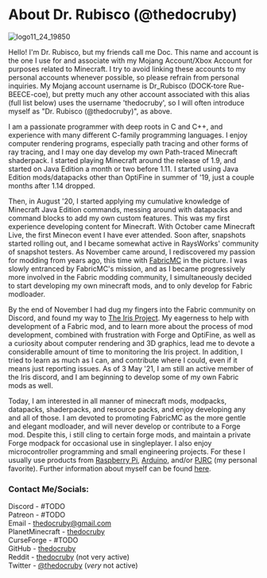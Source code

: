 # About Dr. Rubisco (@thedocruby)
![logo11_24_19850](https://user-images.githubusercontent.com/76263371/110219902-05a4aa00-7e90-11eb-9577-0519b8721655.png)

Hello! I'm Dr. Rubisco, but my friends call me Doc. This name and account is the one I use for and associate with my Mojang Account/Xbox Account for purposes related to Minecraft. I try to avoid linking these accounts to my personal accounts whenever possible, so please refrain from personal inquiries. My Mojang account username is Dr_Rubisco (DOCK-tore Rue-BEECE-coe), but pretty much any other account associated with this alias (full list below) uses the username 'thedocruby', so I will often introduce myself as "Dr. Rubisco (@thedocruby)", as above.

I am a passionate programmer with deep roots in C and C++, and experience with many different C-family programming languages. I enjoy computer rendering programs, especially path tracing and other forms of ray tracing, and I may one day develop my own Path-traced Minecraft shaderpack. I started playing Minecraft around the release of 1.9, and started on Java Edition a month or two before 1.11. I started using Java Edition mods/datapacks other than OptiFine in summer of '19, just a couple months after 1.14 dropped. 

Then, in August '20, I started applying my cumulative knowledge of Minecraft Java Edition commands, messing around with datapacks and command blocks to add my own custom features. This was my first experience developing content for Minecraft. With October came Minecraft Live, the first Minecon event I have ever attended. Soon after, snapshots started rolling out, and I became somewhat active in RaysWorks' community of snapshot testers. As November came around, I rediscovered my passion for modding from years ago, this time with [FabricMC](https://github.com/FabricMC) in the picture. I was slowly entranced by FabricMC's mission, and as I became progressively more involved in the Fabric modding community, I simultaneously decided to start developing my own minecraft mods, and to only develop for Fabric modloader.

By the end of November I had dug my fingers into the Fabric community on Discord, and found my way to [The Iris Project](https://github.com/IrisShaders/Iris). My eagerness to help with development of a Fabric mod, and to learn more about the process of mod development, combined with frustration with Forge and OptiFine, as well as a curiosity about computer rendering and 3D graphics, lead me to devote a considerablle amount of time to monitoring the Iris project. In addition, I tried to learn as much as I can, and contribute where I could, even if it means just reporting issues. As of 3 May '21, I am still an active member of the Iris discord, and I am beginning to develop some of my own Fabric mods as well.

Today, I am interested in all manner of minecraft mods, modpacks, datapacks, shaderpacks, and resource packs, and enjoy developing any and all of those. I am devoted to promoting FabricMC as the more gentle and elegant modloader, and will never develop or contribute to a Forge mod. Despite this, i still cling to certain forge mods, and maintain a private Forge modpack for occasional use in singleplayer. I also enjoy microcontroller programming and small engineering projects. For these I usually use products from [Raspberry Pi](https://www.raspberrypi.org/), [Arduino](https://www.arduino.cc/), and/or [PJRC](https://www.pjrc.com/) (my personal favorite). Further information about myself can be found [here](https://github.com/thedocruby/about-me).

### Contact Me/Socials: 
Discord -  #TODO <br>
Patreon - #TODO <br>
Email - [thedocruby@gmail.com](mailto:thedocruby@gmail.com) <br>
PlanetMinecraft - [thedocruby](https://www.planetminecraft.com/thedocruby) <br>
CurseForge - #TODO <br>
GitHub - [thedocruby](https://github.com/thedocruby/) <br>
Reddit - [thedocruby](https://www.reddit.com/u/thedocruby) (not very active) <br>
Twitter - [@thedocruby](https://twitter.com/thedocruby) (_very_ not active) <br>
